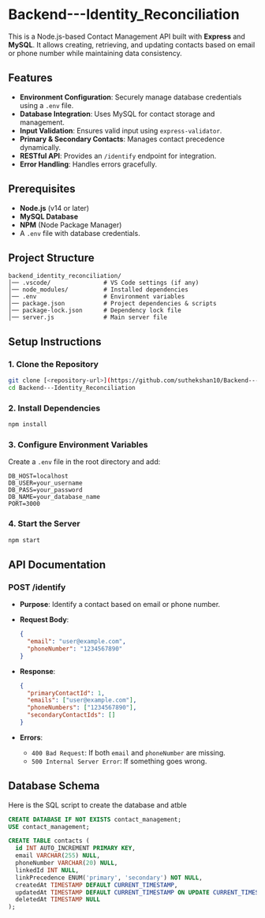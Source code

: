 # Backend---Identity_Reconciliation


This is a Node.js-based Contact Management API built with **Express** and **MySQL**. It allows creating, retrieving, and updating contacts based on email or phone number while maintaining data consistency.

## Features

- **Environment Configuration**: Securely manage database credentials using a `.env` file.
- **Database Integration**: Uses MySQL for contact storage and management.
- **Input Validation**: Ensures valid input using `express-validator`.
- **Primary & Secondary Contacts**: Manages contact precedence dynamically.
- **RESTful API**: Provides an `/identify` endpoint for integration.
- **Error Handling**: Handles errors gracefully.

## Prerequisites

- **Node.js** (v14 or later)
- **MySQL Database**
- **NPM** (Node Package Manager)
- A `.env` file with database credentials.

## Project Structure

```
backend_identity_reconciliation/
│── .vscode/               # VS Code settings (if any)
│── node_modules/          # Installed dependencies
│── .env                   # Environment variables
│── package.json           # Project dependencies & scripts
│── package-lock.json      # Dependency lock file
│── server.js              # Main server file
```

## Setup Instructions

### 1. Clone the Repository

```sh
git clone [<repository-url>](https://github.com/suthekshan10/Backend---Identity_Reconciliation.git)
cd Backend---Identity_Reconciliation
```

### 2. Install Dependencies

```sh
npm install
```

### 3. Configure Environment Variables

Create a `.env` file in the root directory and add:

```plaintext
DB_HOST=localhost
DB_USER=your_username
DB_PASS=your_password
DB_NAME=your_database_name
PORT=3000
```

### 4. Start the Server

```sh
npm start
```

## API Documentation

### POST /identify
- **Purpose**: Identify a contact based on email or phone number.
- **Request Body**:
  ```json
  {
    "email": "user@example.com",
    "phoneNumber": "1234567890"
  }
  ```
- **Response**:
  ```json
  {
    "primaryContactId": 1,
    "emails": ["user@example.com"],
    "phoneNumbers": ["1234567890"],
    "secondaryContactIds": []
  }
  ```

- **Errors**:
  - `400 Bad Request`: If both `email` and `phoneNumber` are missing.
  - `500 Internal Server Error`: If something goes wrong.

## Database Schema
Here is the SQL script to create the database and atble 

```sql
CREATE DATABASE IF NOT EXISTS contact_management;
USE contact_management;

CREATE TABLE contacts (
  id INT AUTO_INCREMENT PRIMARY KEY,
  email VARCHAR(255) NULL,
  phoneNumber VARCHAR(20) NULL,
  linkedId INT NULL,
  linkPrecedence ENUM('primary', 'secondary') NOT NULL,
  createdAt TIMESTAMP DEFAULT CURRENT_TIMESTAMP,
  updatedAt TIMESTAMP DEFAULT CURRENT_TIMESTAMP ON UPDATE CURRENT_TIMESTAMP,
  deletedAt TIMESTAMP NULL
);
```


